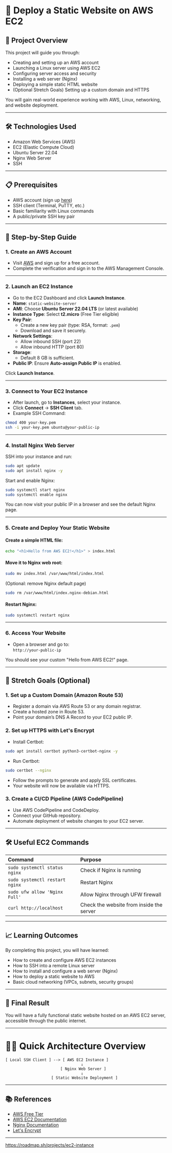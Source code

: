# 🚀 Deploy a Static Website on AWS EC2

## 📖 Project Overview

This project will guide you through:
- Creating and setting up an AWS account
- Launching a Linux server using AWS EC2
- Configuring server access and security
- Installing a web server (Nginx)
- Deploying a simple static HTML website
- (Optional Stretch Goals) Setting up a custom domain and HTTPS

You will gain real-world experience working with AWS, Linux, networking, and website deployment.

---

## 🛠️ Technologies Used
- Amazon Web Services (AWS)
- EC2 (Elastic Compute Cloud)
- Ubuntu Server 22.04
- Nginx Web Server
- SSH

---

## 📋 Prerequisites
- AWS account (sign up [here](https://aws.amazon.com/))
- SSH client (Terminal, PuTTY, etc.)
- Basic familiarity with Linux commands
- A public/private SSH key pair

---

## 🚀 Step-by-Step Guide

### 1. Create an AWS Account
- Visit [AWS](https://aws.amazon.com/) and sign up for a free account.
- Complete the verification and sign in to the AWS Management Console.

---

### 2. Launch an EC2 Instance

- Go to the EC2 Dashboard and click **Launch Instance**.
- **Name**: `static-website-server`
- **AMI**: Choose **Ubuntu Server 22.04 LTS** (or latest available)
- **Instance Type**: Select **t2.micro** (Free Tier eligible)
- **Key Pair**: 
  - Create a new key pair (type: RSA, format: `.pem`) 
  - Download and save it securely.
- **Network Settings**:
  - Allow inbound SSH (port 22)
  - Allow inbound HTTP (port 80)
- **Storage**:
  - Default 8 GB is sufficient.
- **Public IP**: Ensure **Auto-assign Public IP** is enabled.

Click **Launch Instance**.

---

### 3. Connect to Your EC2 Instance

- After launch, go to **Instances**, select your instance.
- Click **Connect** → **SSH Client** tab.
- Example SSH Command:

```bash
chmod 400 your-key.pem
ssh -i your-key.pem ubuntu@your-public-ip
```

---

### 4. Install Nginx Web Server

SSH into your instance and run:

```bash
sudo apt update
sudo apt install nginx -y
```

Start and enable Nginx:

```bash
sudo systemctl start nginx
sudo systemctl enable nginx
```

You can now visit your public IP in a browser and see the default Nginx page.

---

### 5. Create and Deploy Your Static Website

#### Create a simple HTML file:

```bash
echo "<h1>Hello from AWS EC2!</h1>" > index.html
```

#### Move it to Nginx web root:

```bash
sudo mv index.html /var/www/html/index.html
```

(Optional: remove Nginx default page)

```bash
sudo rm /var/www/html/index.nginx-debian.html
```

#### Restart Nginx:

```bash
sudo systemctl restart nginx
```

---

### 6. Access Your Website

- Open a browser and go to:  
  `http://your-public-ip`

You should see your custom "Hello from AWS EC2!" page.

---

## 🎯 Stretch Goals (Optional)

### 1. Set up a Custom Domain (Amazon Route 53)

- Register a domain via AWS Route 53 or any domain registrar.
- Create a hosted zone in Route 53.
- Point your domain’s DNS A Record to your EC2 public IP.

### 2. Set up HTTPS with Let's Encrypt

- Install Certbot:

```bash
sudo apt install certbot python3-certbot-nginx -y
```

- Run Certbot:

```bash
sudo certbot --nginx
```

- Follow the prompts to generate and apply SSL certificates.
- Your website will now be available via HTTPS.

### 3. Create a CI/CD Pipeline (AWS CodePipeline)

- Use AWS CodePipeline and CodeDeploy.
- Connect your GitHub repository.
- Automate deployment of website changes to your EC2 server.

---

## 🛠️ Useful EC2 Commands

| Command | Purpose |
|:--------|:--------|
| `sudo systemctl status nginx` | Check if Nginx is running |
| `sudo systemctl restart nginx` | Restart Nginx |
| `sudo ufw allow 'Nginx Full'` | Allow Nginx through UFW firewall |
| `curl http://localhost` | Check the website from inside the server |

---

## 📈 Learning Outcomes

By completing this project, you will have learned:
- How to create and configure AWS EC2 instances
- How to SSH into a remote Linux server
- How to install and configure a web server (Nginx)
- How to deploy a static website to AWS
- Basic cloud networking (VPCs, subnets, security groups)

---

## 🏁 Final Result

You will have a fully functional static website hosted on an AWS EC2 server, accessible through the public internet.

---

# 🏴‍☠️ Quick Architecture Overview

```
[ Local SSH Client ] --> [ AWS EC2 Instance ]
                                 ↓
                        [ Nginx Web Server ]
                                 ↓
                    [ Static Website Deployment ]
```

---

## 📚 References

- [AWS Free Tier](https://aws.amazon.com/free/)
- [AWS EC2 Documentation](https://docs.aws.amazon.com/ec2/)
- [Nginx Documentation](https://nginx.org/en/docs/)
- [Let's Encrypt](https://letsencrypt.org/)

---
https://roadmap.sh/projects/ec2-instance
